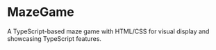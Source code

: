 # MazeGame
A TypeScript-based maze game with HTML/CSS for visual display and showcasing TypeScript features.

